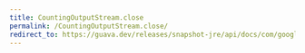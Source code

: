 ```yaml
---
title: CountingOutputStream.close
permalink: /CountingOutputStream.close/
redirect_to: https://guava.dev/releases/snapshot-jre/api/docs/com/google/common/io/CountingOutputStream.html#close--
---
```

